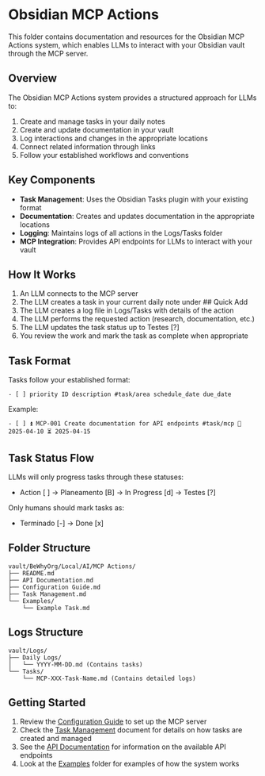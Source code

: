 # Obsidian MCP Actions

This folder contains documentation and resources for the Obsidian MCP Actions system, which enables LLMs to interact with your Obsidian vault through the MCP server.

## Overview

The Obsidian MCP Actions system provides a structured approach for LLMs to:

1. Create and manage tasks in your daily notes
2. Create and update documentation in your vault
3. Log interactions and changes in the appropriate locations
4. Connect related information through links
5. Follow your established workflows and conventions

## Key Components

- **Task Management**: Uses the Obsidian Tasks plugin with your existing format
- **Documentation**: Creates and updates documentation in the appropriate locations
- **Logging**: Maintains logs of all actions in the Logs/Tasks folder
- **MCP Integration**: Provides API endpoints for LLMs to interact with your vault

## How It Works

1. An LLM connects to the MCP server
2. The LLM creates a task in your current daily note under ## Quick Add
3. The LLM creates a log file in Logs/Tasks with details of the action
4. The LLM performs the requested action (research, documentation, etc.)
5. The LLM updates the task status up to Testes [?]
6. You review the work and mark the task as complete when appropriate

## Task Format

Tasks follow your established format:

```
- [ ] priority ID description #task/area schedule_date due_date
```

Example:
```
- [ ] ⏫ MCP-001 Create documentation for API endpoints #task/mcp 📅 2025-04-10 ⏳ 2025-04-15
```

## Task Status Flow

LLMs will only progress tasks through these statuses:
- Action [ ] → Planeamento [B] → In Progress [d] → Testes [?]

Only humans should mark tasks as:
- Terminado [-] → Done [x]

## Folder Structure

```
vault/BeWhyOrg/Local/AI/MCP Actions/
├── README.md
├── API Documentation.md
├── Configuration Guide.md
├── Task Management.md
└── Examples/
    └── Example Task.md
```

## Logs Structure

```
vault/Logs/
├── Daily Logs/
│   └── YYYY-MM-DD.md (Contains tasks)
└── Tasks/
    └── MCP-XXX-Task-Name.md (Contains detailed logs)
```

## Getting Started

1. Review the [Configuration Guide](Configuration%20Guide.md) to set up the MCP server
2. Check the [Task Management](Task%20Management.md) document for details on how tasks are created and managed
3. See the [API Documentation](API%20Documentation.md) for information on the available API endpoints
4. Look at the [Examples](Examples/) folder for examples of how the system works
